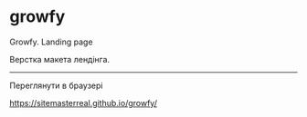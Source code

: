 # growfy
Growfy. Landing page

Верстка макета лендінга. 
*************
Переглянути в браузері

https://sitemasterreal.github.io/growfy/
